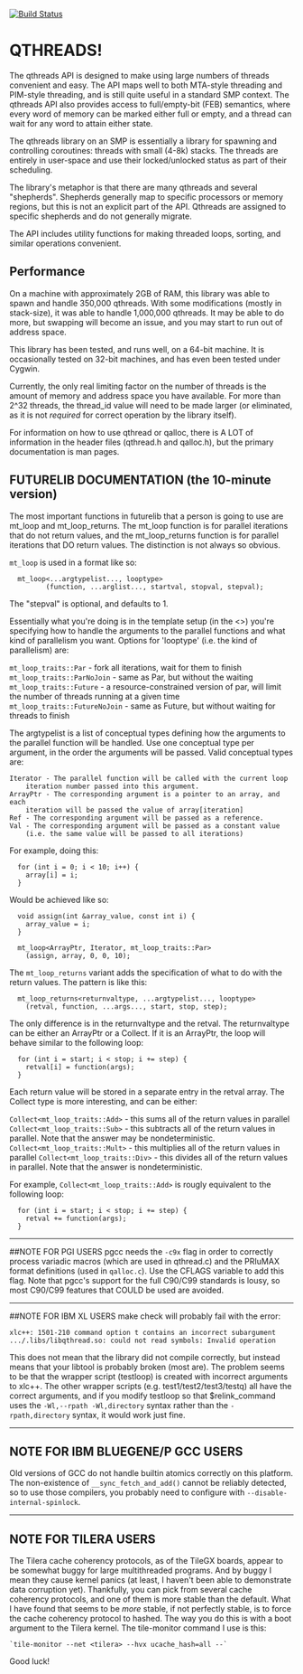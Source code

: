 [![Build Status](https://travis-ci.org/Qthreads/qthreads.svg?branch=master)](https://travis-ci.org/Qthreads/qthreads)

QTHREADS!
=========

The qthreads API is designed to make using large numbers of threads convenient
and easy. The API maps well to both MTA-style threading and PIM-style
threading, and is still quite useful in a standard SMP context. The qthreads
API also provides access to full/empty-bit (FEB) semantics, where every word of
memory can be marked either full or empty, and a thread can wait for any word
to attain either state.

The qthreads library on an SMP is essentially a library for spawning and
controlling coroutines: threads with small (4-8k) stacks. The threads are
entirely in user-space and use their locked/unlocked status as part of their
scheduling.

The library's metaphor is that there are many qthreads and several "shepherds".
Shepherds generally map to specific processors or memory regions, but this is
not an explicit part of the API. Qthreads are assigned to specific shepherds
and do not generally migrate.

The API includes utility functions for making threaded loops, sorting, and
similar operations convenient.

## Performance

On a machine with approximately 2GB of RAM, this library was able to spawn and
handle 350,000 qthreads. With some modifications (mostly in stack-size), it was
able to handle 1,000,000 qthreads. It may be able to do more, but swapping will
become an issue, and you may start to run out of address space.

This library has been tested, and runs well, on a 64-bit machine. It is
occasionally tested on 32-bit machines, and has even been tested under Cygwin.

Currently, the only real limiting factor on the number of threads is the amount
of memory and address space you have available. For more than 2^32 threads, the
thread_id value will need to be made larger (or eliminated, as it is not
*required* for correct operation by the library itself).

For information on how to use qthread or qalloc, there is A LOT of information
in the header files (qthread.h and qalloc.h), but the primary documentation is
man pages.

## FUTURELIB DOCUMENTATION (the 10-minute version)

The most important functions in futurelib that a person is going to use are
mt_loop and mt_loop_returns. The mt_loop function is for parallel iterations
that do not return values, and the mt_loop_returns function is for parallel
iterations that DO return values. The distinction is not always so obvious.

`mt_loop` is used in a format like so:
```
  mt_loop<...argtypelist..., looptype>
         (function, ...arglist..., startval, stopval, stepval);
```
The "stepval" is optional, and defaults to 1.

Essentially what you're doing is in the template setup (in the <>) you're
specifying how to handle the arguments to the parallel functions and what kind
of parallelism you want. Options for 'looptype' (i.e. the kind of parallelism)
are:

  `mt_loop_traits::Par` - fork all iterations, wait for them to finish
  `mt_loop_traits::ParNoJoin` - same as Par, but without the waiting
  `mt_loop_traits::Future` - a resource-constrained version of par, will limit
    the number of threads running at a given time
  `mt_loop_traits::FutureNoJoin` - same as Future, but without waiting for
    threads to finish

The argtypelist is a list of conceptual types defining how the arguments to the
parallel function will be handled. Use one conceptual type per argument, in the
order the arguments will be passed. Valid conceptual types are:

	Iterator - The parallel function will be called with the current loop
		iteration number passed into this argument.
	ArrayPtr - The corresponding argument is a pointer to an array, and each
		iteration will be passed the value of array[iteration]
	Ref - The corresponding argument will be passed as a reference.
	Val - The corresponding argument will be passed as a constant value
		(i.e. the same value will be passed to all iterations)

For example, doing this:
```
  for (int i = 0; i < 10; i++) {
    array[i] = i;
  }
```
Would be achieved like so:
```
  void assign(int &array_value, const int i) {
    array_value = i;
  }

  mt_loop<ArrayPtr, Iterator, mt_loop_traits::Par>
    (assign, array, 0, 0, 10);
```
The `mt_loop_returns` variant adds the specification of what to do with the
return values. The pattern is like this:
```
  mt_loop_returns<returnvaltype, ...argtypelist..., looptype>
    (retval, function, ...args..., start, stop, step);
```
The only difference is in the returnvaltype and the retval. The returnvaltype
can be either an ArrayPtr or a Collect. If it is an ArrayPtr, the loop will
behave similar to the following loop:
```
  for (int i = start; i < stop; i += step) {
    retval[i] = function(args);
  }
```
Each return value will be stored in a separate entry in the retval array. The
Collect type is more interesting, and can be either:

  `Collect<mt_loop_traits::Add>` - this sums all of the return values in
    parallel
  `Collect<mt_loop_traits::Sub>` - this subtracts all of the return values in
    parallel. Note that the answer may be nondeterministic.
  `Collect<mt_loop_traits::Mult>` - this multiplies all of the
    return values in parallel
  `Collect<mt_loop_traits::Div>` - this divides all of the
    return values in parallel. Note that the answer is nondeterministic.

For example, `Collect<mt_loop_traits::Add>` is rougly equivalent to the following loop:
```
  for (int i = start; i < stop; i += step) {
    retval += function(args);
  }
```
******************************************************

##NOTE FOR PGI USERS
pgcc needs the `-c9x` flag in order to correctly process variadic macros (which
are used in qthread.c) and the PRIuMAX format definitions (used in `qalloc.c`).
Use the CFLAGS variable to add this flag. Note that pgcc's support for the full
C90/C99 standards is lousy, so most C90/C99 features that COULD be used are
avoided.

******************************************************

##NOTE FOR IBM XL USERS
make check will probably fail with the error:

`xlc++: 1501-210 command option t contains an incorrect subargument`
`.../.libs/libqthread.so: could not read symbols: Invalid operation`

This does not mean that the library did not compile correctly, but instead
means that your libtool is probably broken (most are). The problem seems to be
that the wrapper script (testloop) is created with incorrect arguments to
xlc++. The other wrapper scripts (e.g. test1/test2/test3/testq) all have the
correct arguments, and if you modify testloop so that $relink_command uses the
`-Wl,--rpath -Wl,directory` syntax rather than the `-rpath,directory` syntax,
it would work just fine.

*******************************************************

## NOTE FOR IBM BLUEGENE/P GCC USERS
Old versions of GCC do not handle builtin atomics correctly on this platform.
The non-existence of `__sync_fetch_and_add()` cannot be reliably detected, so to
use those compilers, you probably need to configure with
`--disable-internal-spinlock`.

*******************************************************

## NOTE FOR TILERA USERS
The Tilera cache coherency protocols, as of the TileGX boards, appear to be
somewhat buggy for large multithreaded programs. And by buggy I mean they cause
kernel panics (at least, I haven't been able to demonstrate data corruption
yet). Thankfully, you can pick from several cache coherency protocols, and one
of them is more stable than the default. What I have found that seems to be
*more* stable, if not perfectly stable, is to force the cache coherency
protocol to hashed. The way you do this is with a boot argument to the Tilera
kernel. The tile-monitor command I use is this:

	`tile-monitor --net <tilera> --hvx ucache_hash=all --`

Good luck!
